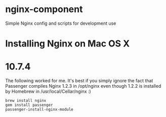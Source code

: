 # nginx-component

  Simple Nginx config and scripts for development use

# Installing Nginx on Mac OS X

# 10.7.4

The following worked for me. It's best if you simply ignore the fact that Passenger compiles Nginx 1.2.3 in /opt/nginx even though 1.2.2 is installed by Homebrew in /usr/local/Cellar/nginx :)

	brew install nginx
	gem install passenger
	passenger-install-nginx-module